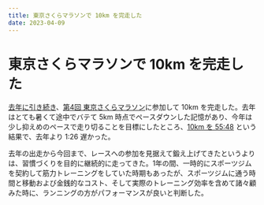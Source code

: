 ```yaml
---
title: 東京さくらマラソンで 10km を完走した
date: 2023-04-09
---
```


# 東京さくらマラソンで 10km を完走した

[去年に引き続き](/posts/2022/tokyo-sakura-marathon.html)、[第4回 東京さくらマラソン](https://www.sportsentry.ne.jp/event/t/89856)に参加して 10km を完走した。去年はとても暑くて途中でバテて 5km 時点でペースダウンした記憶があり、今年は少し抑えめのペースで走り切ることを目標にしたところ、[10km を 55:48](https://www.t-njsf.net/tokyo/wp-content/uploads/2023/04/20230402sakura-1.pdf) という結果で、去年より 1:26 遅かった。

<div class="strava-embed-placeholder" data-embed-type="activity" data-embed-id="8816299078"></div>

去年の出走から今回まで、レースへの参加を見据えて鍛え上げてきたというよりは、習慣づくりを目的に継続的に走ってきた。1年の間、一時的にスポーツジムを契約して筋力トレーニングをしていた時期もあったが、スポーツジムに通う時間と移動および金銭的なコスト、そして実際のトレーニング効率を含めて諸々顧みた時に、ランニングの方がパフォーマンスが良いと判断した。
